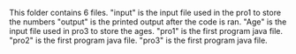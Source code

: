 This folder contains 6 files. 
"input" is the input file used in the pro1 to store the numbers
"output" is the printed output after the code is ran.
"Age" is the input file used in pro3 to store the ages.
"pro1" is the first program java file.
"pro2" is the first program java file.
"pro3" is the first program java file.
